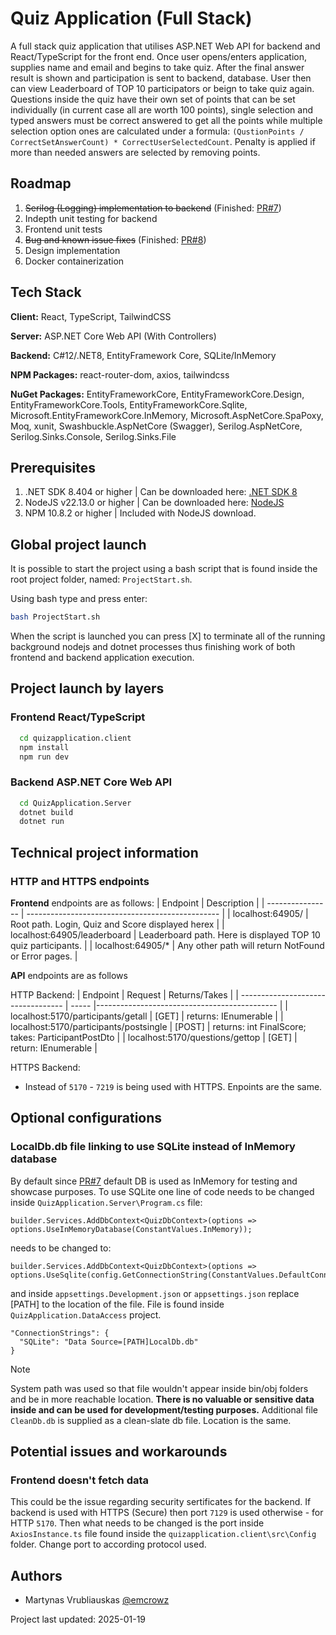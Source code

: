 # Quiz Application (Full Stack)

A full stack quiz application that utilises ASP.NET Web API for backend and React/TypeScript for the front end. Once user opens/enters application, supplies name and email and begins to take quiz. After the final answer result is shown and participation is sent to backend, database. User then can view Leaderboard of TOP 10 participators or beign to take quiz again. Questions inside the quiz have their own set of points that can be set individually (in current case all are worth 100 points), single selection and typed answers must be correct answered to get all the points while multiple selection option ones are calculated under a formula: `(QustionPoints / CorrectSetAnswerCount) * CorrectUserSelectedCount`. Penalty is applied if more than needed answers are selected by removing points.

## Roadmap

1. ~~Serilog (Logging) implementation to backend~~ (Finished: [PR#7](https://github.com/Emcrowz/QuizApplication/pull/7))
2. Indepth unit testing for backend
3. Frontend unit tests
4. ~~Bug and known issue fixes~~ (Finished: [PR#8](https://github.com/Emcrowz/QuizApplication/pull/8))
5. Design implementation
6. Docker containerization

## Tech Stack

**Client:** React, TypeScript, TailwindCSS

**Server:** ASP.NET Core Web API (With Controllers)

**Backend:** C#12/.NET8, EntityFramework Core, SQLite/InMemory

**NPM Packages:** react-router-dom, axios, tailwindcss

**NuGet Packages:** EntityFrameworkCore, EntityFrameworkCore.Design, EntityFrameworkCore.Tools, EntityFrameworkCore.Sqlite, Microsoft.EntityFrameworkCore.InMemory, Microsoft.AspNetCore.SpaPoxy, Moq, xunit, Swashbuckle.AspNetCore (Swagger), Serilog.AspNetCore, Serilog.Sinks.Console, Serilog.Sinks.File

## Prerequisites
1. .NET SDK 8.404 or higher | Can be downloaded here: [.NET SDK 8](https://dotnet.microsoft.com/en-us/download/dotnet/8.0)
2. NodeJS v22.13.0 or higher | Can be downloaded here: [NodeJS](https://nodejs.org/en/download)
3. NPM 10.8.2 or higher | Included with NodeJS download.

## Global project launch
It is possible to start the project using a bash script that is found inside the root project folder, named: `ProjectStart.sh`. 

Using bash type and press enter:
```bash
bash ProjectStart.sh
```
When the script is launched you can press [X] to terminate all of the running background nodejs and dotnet processes thus finishing work of both frontend and backend application execution.

## Project launch by layers
### Frontend React/TypeScript

```bash
  cd quizapplication.client
  npm install
  npm run dev
```

### Backend ASP.NET Core Web API

```bash
  cd QuizApplication.Server
  dotnet build
  dotnet run
```

## Technical project information
### HTTP and HTTPS endpoints
**Frontend** endpoints are as follows:
| Endpoint | Description |
| ---------------- | ------------------------------------------------ |
| localhost:64905/ | Root path. Login, Quiz and Score displayed herex |
| localhost:64905/leaderboard | Leaderboard path. Here is displayed TOP 10 quiz participants. |
| localhost:64905/* | Any other path will return NotFound or Error pages. |

**API** endpoints are as follows

HTTP Backend:
| Endpoint | Request | Returns/Takes |
| ---------------------------------- | ----- |--------------------------------------------- |
| localhost:5170/participants/getall | [GET] | returns: IEnumerable<ParticipantReadOnlyDto> |
| localhost:5170/participants/postsingle | [POST] | returns: int FinalScore; takes: ParticipantPostDto |
| localhost:5170/questions/gettop | [GET] | return: IEnumerable<QuestionReadOnlyDto> |

HTTPS Backend:
- Instead of `5170` - `7219` is being used with HTTPS. Enpoints are the same.

## Optional configurations
### LocalDb.db file linking to use SQLite instead of InMemory database
By default since [PR#7](https://github.com/Emcrowz/QuizApplication/pull/7) default DB is used as InMemory for testing and showcase purposes. To use SQLite one line of code needs to be changed inside `QuizApplication.Server\Program.cs` file:
```
builder.Services.AddDbContext<QuizDbContext>(options => options.UseInMemoryDatabase(ConstantValues.InMemory));
```

needs to be changed to:

```
builder.Services.AddDbContext<QuizDbContext>(options => options.UseSqlite(config.GetConnectionString(ConstantValues.DefaultConnection)));
```

and inside `appsettings.Development.json` or `appsettings.json` replace [PATH] to the location of the file. File is found inside `QuizApplication.DataAccess` project. 
```
"ConnectionStrings": {
  "SQLite": "Data Source=[PATH]LocalDb.db"
}
```
> [!NOTE]
> System path was used so that file wouldn't appear inside bin/obj folders and be in more reachable location. __There is no valuable or sensitive data inside and can be used for development/testing purposes.__ Additional file `CleanDb.db` is supplied as a clean-slate db file. Location is the same.

## Potential issues and workarounds
### Frontend doesn't fetch data
This could be the issue regarding security sertificates for the backend. If backend is used with HTTPS (Secure) then port `7129` is used otherwise - for HTTP `5170`. Then what needs to be changed is the port inside `AxiosInstance.ts` file found inside the `quizapplication.client\src\Config` folder. Change port to according protocol used.

## Authors

- Martynas Vrubliauskas [@emcrowz](https://www.github.com/emcrowz)

Project last updated: 2025-01-19
